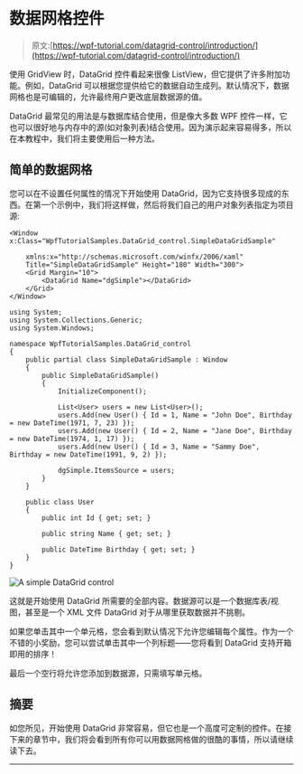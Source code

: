 # 数据网格控件

> 原文:[https://wpf-tutorial.com/datagrid-control/introduction/](https://wpf-tutorial.com/datagrid-control/introduction/)

使用 GridView 时，DataGrid 控件看起来很像 ListView，但它提供了许多附加功能。例如，DataGrid 可以根据您提供给它的数据自动生成列。默认情况下，数据网格也是可编辑的，允许最终用户更改底层数据源的值。

DataGrid 最常见的用法是与数据库结合使用，但是像大多数 WPF 控件一样，它也可以很好地与内存中的源(如对象列表)结合使用。因为演示起来容易得多，所以在本教程中，我们将主要使用后一种方法。

## 简单的数据网格

您可以在不设置任何属性的情况下开始使用 DataGrid，因为它支持很多现成的东西。在第一个示例中，我们将这样做，然后将我们自己的用户对象列表指定为项目源:

```
<Window x:Class="WpfTutorialSamples.DataGrid_control.SimpleDataGridSample"

    xmlns:x="http://schemas.microsoft.com/winfx/2006/xaml"
    Title="SimpleDataGridSample" Height="180" Width="300">
    <Grid Margin="10">
        <DataGrid Name="dgSimple"></DataGrid>
    </Grid>
</Window>
```

```
using System;
using System.Collections.Generic;
using System.Windows;

namespace WpfTutorialSamples.DataGrid_control
{
    public partial class SimpleDataGridSample : Window
    {
        public SimpleDataGridSample()
        {
            InitializeComponent();

            List<User> users = new List<User>();
            users.Add(new User() { Id = 1, Name = "John Doe", Birthday = new DateTime(1971, 7, 23) });
            users.Add(new User() { Id = 2, Name = "Jane Doe", Birthday = new DateTime(1974, 1, 17) });
            users.Add(new User() { Id = 3, Name = "Sammy Doe", Birthday = new DateTime(1991, 9, 2) });

            dgSimple.ItemsSource = users;
        }
    }

    public class User
    {
        public int Id { get; set; }

        public string Name { get; set; }

        public DateTime Birthday { get; set; }
    }
}
```

<input type="hidden" name="IL_IN_ARTICLE"> ![](../Images/bf49dd049c40ab62367dba82be3be97e.png "A simple DataGrid control")

这就是开始使用 DataGrid 所需要的全部内容。数据源可以是一个数据库表/视图，甚至是一个 XML 文件 DataGrid 对于从哪里获取数据并不挑剔。

如果您单击其中一个单元格，您会看到默认情况下允许您编辑每个属性。作为一个不错的小奖励，您可以尝试单击其中一个列标题——您将看到 DataGrid 支持开箱即用的排序！

最后一个空行将允许您添加到数据源，只需填写单元格。

## 摘要

如您所见，开始使用 DataGrid 非常容易，但它也是一个高度可定制的控件。在接下来的章节中，我们将会看到所有你可以用数据网格做的很酷的事情，所以请继续读下去。

* * *